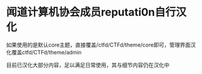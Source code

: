 # 闻道计算机协会成员reputati0n自行汉化

如果使用的是默认core主题，直接覆盖/ctfd/CTFd/theme/core即可，管理界面汉化覆盖ctfd/CTFd/theme/admin

目前已汉化大部分内容，足以满足日常使用，其与细节内容仍在汉化中
